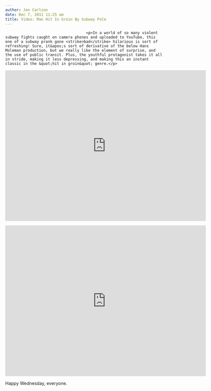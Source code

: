 ```yaml
---
author: Jen Carlson
date: Dec 7, 2011 11:25 am
title: Video: Man Hit In Groin By Subway Pole
---
```


	
										<p>In a world of so many violent subway fights caught on camera phones and uploaded to YouTube, this one of a subway prank gone <strike>bad</strike> hilarious is sort of refreshing! Sure, it&apos;s sort of derivative of the below Hans Moleman production, but we really like the element of surprise, and the use of public transit. Plus, the youthful protagonist takes it all in stride, making it less depressing, and making this an instant classic in the &quot;hit in groin&quot; genre.</p>

<p><iframe width="640" height="480" src="https://web.archive.org/web/20150509212856if_/http://www.youtube.com/embed/-UKRmOcWLEM" frameborder="0" allowfullscreen></iframe></p>

<p><iframe width="640" height="480" src="https://web.archive.org/web/20150509212856if_/http://www.youtube.com/embed/vBQf23EAyOI" frameborder="0" allowfullscreen></iframe></p>

<p>Happy Wednesday, everyone.</p>					
										
									
				